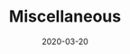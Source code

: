 ---
path: "/Projects/Miscellaneous"
date: "2020-03-20"
title: "Miscellaneous"
description: "Lorem ipsum dolor sit amet,
                    consectetur adipiscing elit.
                    quis nostrud exercitation ullamco laboris nisi ut aliquip ex ea commodo consequat. "
key: "miscellaneous"
thumbnail: "../images/thumbnail/04.jpg"
imgKey: "image-misc"
---
